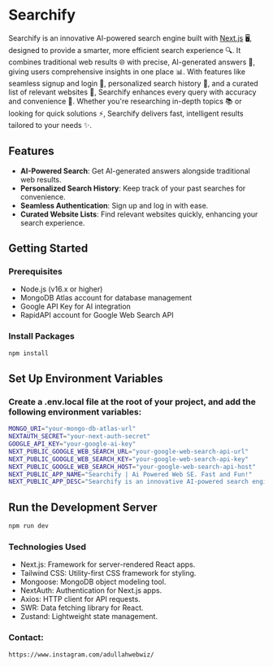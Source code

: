 # Searchify

Searchify is an innovative AI-powered search engine built with [Next.js](https://nextjs.org/) 🖥️, designed to provide a smarter, more efficient search experience 🔍. It combines traditional web results 🌐 with precise, AI-generated answers 🤖, giving users comprehensive insights in one place 📊. With features like seamless signup and login 🔐, personalized search history 📜, and a curated list of relevant websites 🔗, Searchify enhances every query with accuracy and convenience 🎯. Whether you're researching in-depth topics 📚 or looking for quick solutions ⚡, Searchify delivers fast, intelligent results tailored to your needs ✨.

## Features
- **AI-Powered Search**: Get AI-generated answers alongside traditional web results.
- **Personalized Search History**: Keep track of your past searches for convenience.
- **Seamless Authentication**: Sign up and log in with ease.
- **Curated Website Lists**: Find relevant websites quickly, enhancing your search experience.

## Getting Started

### Prerequisites
- Node.js (v16.x or higher)
- MongoDB Atlas account for database management
- Google API Key for AI integration
- RapidAPI account for Google Web Search API

### Install Packages
```bash
npm install
```

## Set Up Environment Variables
### Create a .env.local file at the root of your project, and add the following environment variables:

```bash
MONGO_URI="your-mongo-db-atlas-url"
NEXTAUTH_SECRET="your-next-auth-secret"
GOOGLE_API_KEY="your-google-ai-key"
NEXT_PUBLIC_GOOGLE_WEB_SEARCH_URL="your-google-web-search-api-url"
NEXT_PUBLIC_GOOGLE_WEB_SEARCH_KEY="your-google-web-search-api-key"
NEXT_PUBLIC_GOOGLE_WEB_SEARCH_HOST="your-google-web-search-api-host"
NEXT_PUBLIC_APP_NAME="Searchify | Ai Powered Web SE. Fast and Fun!"
NEXT_PUBLIC_APP_DESC="Searchify is an innovative AI-powered search engine built with Next.js, designed to provide a smarter, more efficient search experience..."
```
## Run the Development Server
```bash
npm run dev
```
### Technologies Used
 - Next.js: Framework for server-rendered React apps.
 - Tailwind CSS: Utility-first CSS framework for styling.
 - Mongoose: MongoDB object modeling tool.
 - NextAuth: Authentication for Next.js apps.
 - Axios: HTTP client for API requests.
 - SWR: Data fetching library for React.
 - Zustand: Lightweight state management.

### Contact:
```bash
https://www.instagram.com/adullahwebwiz/
```


